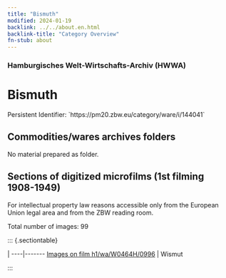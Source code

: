 ```yaml
---
title: "Bismuth"
modified: 2024-01-19
backlink: ../../about.en.html
backlink-title: "Category Overview"
fn-stub: about
---
```


### Hamburgisches Welt-Wirtschafts-Archiv (HWWA)

# Bismuth

<div class="hint">Persistent Identifier: `https://pm20.zbw.eu/category/ware/i/144041`</div>







## Commodities/wares archives folders





No material prepared as folder.



<a id="filmsections" />

## Sections of digitized microfilms (1st filming 1908-1949)

<p>For intellectual property law reasons accessible only from the European Union legal area and from the ZBW reading room.</p>



<p>Total number of images: 99</p>




::: {.sectiontable}

 | 
----|-------
<a class="btn" href="https://pm20.zbw.eu/film/h1/wa/W0464H/0996" rel="nofollow">Images on film h1/wa/W0464H/0996</a> | Wismut


:::
















